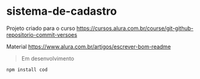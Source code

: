 # sistema-de-cadastro

Projeto criado para o curso https://cursos.alura.com.br/course/git-github-repositorio-commit-versoes

Material 
https://www.alura.com.br/artigos/escrever-bom-readme



> Em desenvolvimento

```
npm install cod
```
